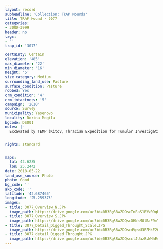 ```yaml
---
layout: record
subheadline: 'Collection: TRAP Mounds'
title: TRAP Mound - 3077
categories:
- 3000-3999
header: no
tags:
- ''
trap_id: '3077'

certainty: Certain
elevation: '485'
max_diameter: '22'
min_diameter: '16'
height: '5'
size_category: Medium
surrounding_land_use: Pasture
surface_condition: Pasture
robbed: Yes
crm_condition: '4'
crm_intactness: '5'
campaign: '2010'
source: Survey
municipality: Yasenovo
locality: Dorina Mogila
bgcode: DS001
notes: |-
  Excavated by TEMP (Kitov, Thracian Expedition for Tumular Investigations) in 1999, Tumulus with 4 graves.


rights: standard


maps:
  lat: 42.6285
  lon: 25.2442
date: 2018-05-22
land_use_source: Photo
photo: Good
bg_code: ''
akb_code: ''
latitude: '42.687465'
longitude: '25.259373'
images:
- title: 3077_Overview_N.JPG
  image_path: https://drive.google.com/uc?id=0B3Rg88wZDQscTnFaS1RVV09qR1U
- title: 3077_Overview_S.JPG
  image_path: https://drive.google.com/uc?id=0B3Rg88wZDQscOHNsM0lMaF9mYzA
- title: 3077_Detail_Digged_Throught_Scale.JPG
  image_path: https://drive.google.com/uc?id=0B3Rg88wZDQscdVpwU3BZMkE2QlU
- title: 3077_detail_Digged_Throught.JPG
  image_path: https://drive.google.com/uc?id=0B3Rg88wZDQscclJUazBsWHhEc2M
---
```


